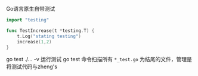 Go语言原生自带测试

```go
import "testing"

func TestIncrease(t *testing.T) {
	t.Log("stating testing")
	increase(1,2)
}
```

go test ./... -v 运行测试
go test 命令扫描所有 `*_test.go` 为结尾的文件，管理是将测试代码与zheng's